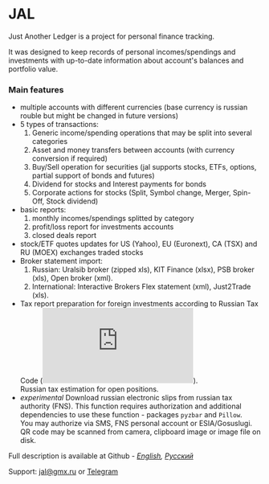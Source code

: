 # JAL 
Just Another Ledger is a project for personal finance tracking.

It was designed to keep records of personal incomes/spendings and investments with up-to-date information about account's balances and portfolio value.

### Main features
- multiple accounts with different currencies (base currency is russian rouble but might be changed in future versions)
- 5 types of transactions: 
    1. Generic income/spending operations that may be split into several categories
    2. Asset and money transfers between accounts (with currency conversion if required)
    3. Buy/Sell operation for securities (jal supports stocks, ETFs, options, partial support of bonds and futures)
    4. Dividend for stocks and Interest payments for bonds
    5. Corporate actions for stocks (Split, Symbol change, Merger, Spin-Off, Stock dividend)
- basic reports:
    1. monthly incomes/spendings splitted by category
    2. profit/loss report for investments accounts
    3. closed deals report 
- stock/ETF quotes updates for US (Yahoo), EU (Euronext), CA (TSX) and RU (MOEX) exchanges traded stocks
- Broker statement import:
    1. Russian: Uralsib broker (zipped xls), KIT Finance (xlsx), PSB broker (xls), Open broker (xml).
    2. International: Interactive Brokers Flex statement (xml), Just2Trade (xls).
- Tax report preparation for foreign investments according to Russian Tax Code (![manual](https://github.com/titov-vv/jal/blob/master/docs/ru-tax-3ndfl/taxes.md)).  
Russian tax estimation for open positions.
- *experimental* Download russian electronic slips from russian tax authority (FNS). This function requires authorization and additional dependencies to use these function - packages `pyzbar` and `Pillow`.  
You may authorize via SMS, FNS personal account or ESIA/Gosuslugi. QR code may be scanned from camera, clipboard image or image file on disk.

Full description is available at Github - *[English](https://github.com/titov-vv/jal/blob/master/docs/README.md), [Русский](https://github.com/titov-vv/jal/blob/master/docs/README.ru.md)*

Support: [jal@gmx.ru](mailto:jal@gmx.ru?subject=%5BJAL%5D%20Help) or [Telegram](https://t.me/jal_support)
